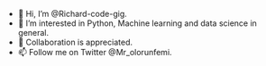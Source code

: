 - 👋 Hi, I’m @Richard-code-gig.
- 👀 I’m interested in Python, Machine learning and data science in general.
- 💞️ Collaboration is appreciated.
- 📫 Follow me on Twitter @Mr_olorunfemi.

<!---
Richard-code-gig/Richard-code-gig is a ✨ special ✨ repository because its `README.md` (this file) appears on your GitHub profile.
You can click the Preview link to take a look at your changes.
--->
